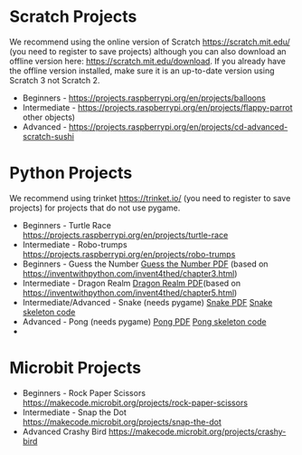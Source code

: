 # Scratch Projects

We recommend using the online version of Scratch https://scratch.mit.edu/ (you need to register to save projects) although you can also download an offline version here: https://scratch.mit.edu/download. If you already have the offline version installed, make sure it is an up-to-date version using Scratch 3 not Scratch 2.

- Beginners - https://projects.raspberrypi.org/en/projects/balloons
- Intermediate - https://projects.raspberrypi.org/en/projects/flappy-parrot  other objects)
- Advanced - https://projects.raspberrypi.org/en/projects/cd-advanced-scratch-sushi

# Python Projects

We recommend using trinket https://trinket.io/ (you need to register to save projects) for projects that do not use pygame.

- Beginners - Turtle Race https://projects.raspberrypi.org/en/projects/turtle-race
- Intermediate - Robo-trumps  https://projects.raspberrypi.org/en/projects/robo-trumps
- Beginners - Guess the Number [Guess the Number PDF](../python/guessthenumber/guessthenumber.pdf) (based on https://inventwithpython.com/invent4thed/chapter3.html)
- Intermediate - Dragon Realm [Dragon Realm PDF](../python/dragonrealm/dragongame.pdf)(based on https://inventwithpython.com/invent4thed/chapter5.html)
- Intermediate/Advanced - Snake (needs pygame) [Snake PDF](../python/snake/Snake.pdf) [Snake skeleton code](../python/snake/skeleton.py)
- Advanced - Pong (needs pygame) [Pong PDF](../python/pong/Pong.pdf) [Pong skeleton code](../python/pong.py)
-

# Microbit Projects

* Beginners - Rock Paper Scissors https://makecode.microbit.org/projects/rock-paper-scissors
* Intermediate - Snap the Dot https://makecode.microbit.org/projects/snap-the-dot
* Advanced Crashy Bird https://makecode.microbit.org/projects/crashy-bird
